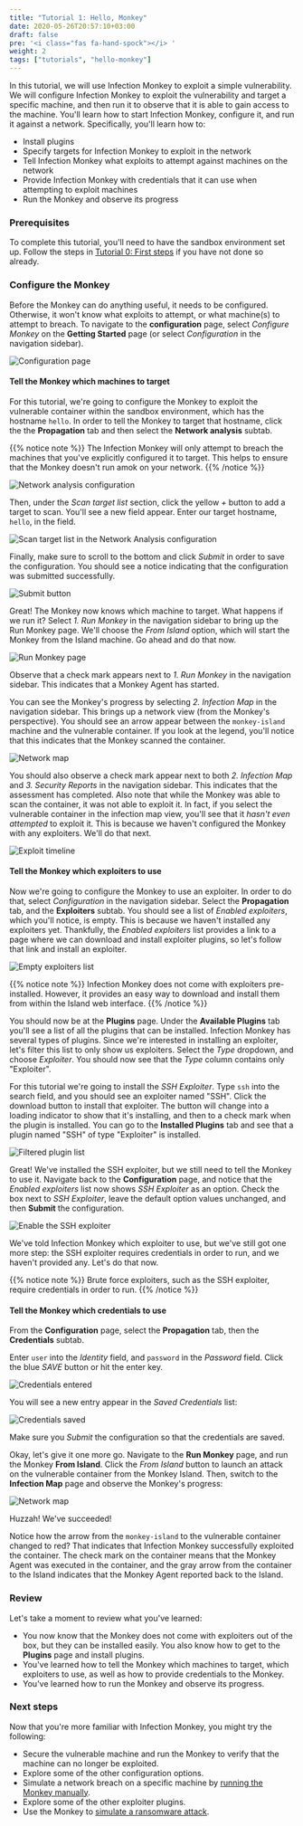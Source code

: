 ```yaml
---
title: "Tutorial 1: Hello, Monkey"
date: 2020-05-26T20:57:10+03:00
draft: false
pre: '<i class="fas fa-hand-spock"></i> '
weight: 2
tags: ["tutorials", "hello-monkey"]
---
```


In this tutorial, we will use Infection Monkey to exploit a simple
vulnerability. We will configure Infection Monkey to exploit the vulnerability
and target a specific machine, and then run it to observe that it is able to
gain access to the machine. You'll learn how to start Infection Monkey,
configure it, and run it against a network. Specifically, you'll learn how to:
- Install plugins
- Specify targets for Infection Monkey to exploit in the network
- Tell Infection Monkey what exploits to attempt against machines on the
  network
- Provide Infection Monkey with credentials that it can use when attempting to
  exploit machines
- Run the Monkey and observe its progress

### Prerequisites

To complete this tutorial, you'll need to have the sandbox environment set up.
Follow the steps in [Tutorial 0: First steps](../first_steps) if you have not
done so already.

### Configure the Monkey
Before the Monkey can do anything useful, it needs to be configured. Otherwise,
it won't know what exploits to attempt, or what machine(s) to attempt to
breach. To navigate to the **configuration** page, select _Configure Monkey_
on the **Getting Started** page (or select _Configuration_ in the navigation
sidebar).

![Configuration
page](../../images/tutorials/hello-monkey/3-configuration-page.jpg)

#### Tell the Monkey which machines to target
For this tutorial, we're going to configure the Monkey to exploit the
vulnerable container within the sandbox environment, which has the hostname
`hello`. In order to tell the Monkey to target that hostname, click the the
**Propagation** tab and then select the **Network analysis** subtab.

{{% notice note %}}
The Infection Monkey will only attempt to breach the machines that you've
explicitly configured it to target. This helps to ensure that the Monkey
doesn't run amok on your network.
{{% /notice %}}

![Network analysis
configuration](../../images/tutorials/hello-monkey/4-network-analysis.jpg)

Then, under the _Scan target list_ section, click the yellow _+_ button to add
a target to scan. You'll see a new field appear. Enter our target hostname,
`hello`, in the field.

![Scan target list in the Network Analysis
configuration](../../images/tutorials/hello-monkey/5-scan-target-list.jpg)

Finally, make sure to scroll to the bottom and click _Submit_ in order to
save the configuration. You should see a notice indicating that the
configuration was submitted successfully.

![Submit button](../../images/tutorials/hello-monkey/6-submit-button.jpg)

Great! The Monkey now knows which machine to target. What happens if we run it?
Select _1. Run Monkey_ in the navigation sidebar to bring up the Run Monkey
page. We'll choose the _From Island_ option, which will start the Monkey from
the Island machine. Go ahead and do that now.

![Run Monkey page](../../images/tutorials/hello-monkey/7-run-monkey.jpg)

Observe that a check mark appears next to _1. Run Monkey_ in the navigation
sidebar. This indicates that a Monkey Agent has started.

You can see the Monkey's progress by selecting _2. Infection Map_ in the
navigation sidebar. This brings up a network view (from the Monkey's
perspective). You should see an arrow appear between the `monkey-island`
machine and the vulnerable container. If you look at the legend, you'll notice
that this indicates that the Monkey scanned the container.

![Network map](../../images/tutorials/hello-monkey/8-map-scanned.jpg)

You should also observe a check mark appear next to both _2. Infection Map_
and _3. Security Reports_ in the navigation sidebar. This indicates that the
assessment has completed. Also note that while the Monkey was able to scan the
container, it was not able to exploit it. In fact, if you select the vulnerable
container in the infection map view, you'll see that it _hasn't even
attempted_ to exploit it. This is because we haven't configured the Monkey with
any exploiters. We'll do that next.

![Exploit timeline](../../images/tutorials/hello-monkey/9-exploit-timeline.jpg)


#### Tell the Monkey which exploiters to use
Now we're going to configure the Monkey to use an exploiter. In order to do
that, select _Configuration_ in the navigation sidebar. Select the
**Propagation** tab, and the **Exploiters** subtab. You should see a list of
_Enabled exploiters_, which you'll notice, is empty. This is because we haven't
installed any exploiters yet. Thankfully, the _Enabled exploiters_ list
provides a link to a page where we can download and install exploiter plugins,
so let's follow that link and install an exploiter.

![Empty exploiters
list](../../images/tutorials/hello-monkey/10-empty-exploiter-list.jpg)

{{% notice note %}}
Infection Monkey does not come with exploiters pre-installed. However, it
provides an easy way to download and install them from within the Island web
interface.
{{% /notice %}}

You should now be at the **Plugins** page. Under the **Available Plugins** tab
you'll see a list of all the plugins that can be installed. Infection Monkey
has several types of plugins. Since we're interested in installing an
exploiter, let's filter this list to only show us exploiters. Select the _Type_
dropdown, and choose _Exploiter_. You should now see that the _Type_ column
contains only "Exploiter".

For this tutorial we're going to install the _SSH Exploiter_. Type `ssh` into
the search field, and you should see an exploiter named "SSH". Click the
download button to install that exploiter. The button will change into a
loading indicator to show that it's installing, and then to a check mark when
the plugin is installed. You can go to the **Installed Plugins** tab and see
that a plugin named "SSH" of type "Exploiter" is installed.

![Filtered plugin
list](../../images/tutorials/hello-monkey/11-filtered-plugin-list.jpg)

Great! We've installed the SSH exploiter, but we still need to tell the Monkey
to use it. Navigate back to the **Configuration** page, and notice that the
_Enabled exploiters_ list now shows _SSH Exploiter_ as an option. Check the box
next to _SSH Exploiter_, leave the default option values unchanged, and then
**Submit** the configuration.

![Enable the SSH
exploiter](../../images/tutorials/hello-monkey/12-exploiter-enabled.jpg)


We've told Infection Monkey which exploiter to use, but we've still got one
more step: the SSH exploiter requires credentials in order to run, and we
haven't provided any. Let's do that now.

{{% notice note %}}
Brute force exploiters, such as the SSH exploiter, require credentials in order
to run.
{{% /notice %}}


#### Tell the Monkey which credentials to use
From the **Configuration** page, select the **Propagation** tab, then the
**Credentials** subtab.

Enter `user` into the _Identity_ field, and `password` in the _Password_
field. Click the blue _SAVE_ button or hit the enter key.

![Credentials
entered](../../images/tutorials/hello-monkey/13-credentials-input.jpg)

You will see a new entry appear in the _Saved Credentials_ list:

![Credentials
saved](../../images/tutorials/hello-monkey/14-saved-credentials.jpg)

Make sure you _Submit_ the configuration so that the credentials are saved.

Okay, let's give it one more go. Navigate to the **Run Monkey** page, and run
the Monkey **From Island**. Click the _From Island_ button to launch an attack
on the vulnerable container from the Monkey Island. Then, switch to the
**Infection Map** page and observe the Monkey's progress:

![Network map](../../images/tutorials/hello-monkey/15-map-exploited.jpg)

Huzzah! We've succeeded!

Notice how the arrow from the `monkey-island` to the vulnerable container
changed to red? That indicates that Infection Monkey successfully exploited the
container. The check mark on the container means that the Monkey Agent was
executed in the container, and the gray arrow from the container to the Island
indicates that the Monkey Agent reported back to the Island.


### Review
Let's take a moment to review what you've learned:
- You now know that the Monkey does not come with exploiters out of the box,
  but they can be installed easily. You also know how to get to the **Plugins**
  page and install plugins.
- You've learned how to tell the Monkey which machines to target, which
  exploiters to use, as well as how to provide credentials to the Monkey.
- You've learned how to run the Monkey and observe its progress.


### Next steps
Now that you're more familiar with Infection Monkey, you might try the
following:

- Secure the vulnerable machine and run the Monkey to verify that the machine
  can no longer be exploited.
- Explore some of the other configuration options.
- Simulate a network breach on a specific machine by [running the Monkey
  manually](../../usage/running-manually).
- Explore some of the other exploiter plugins.
- Use the Monkey to [simulate a ransomware attack](../ransomware).
